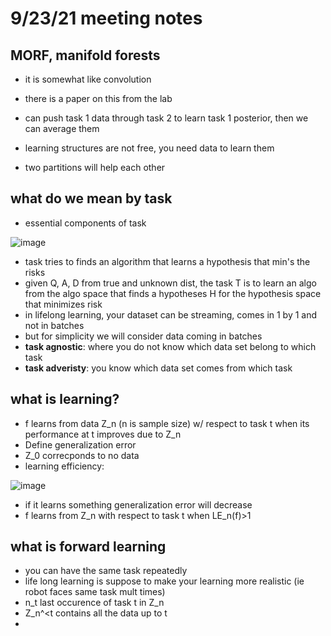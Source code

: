 # 9/23/21 meeting notes

## MORF, manifold forests 
- it is somewhat like convolution
- there is a paper on this from the lab

- can push task 1 data through task 2 to learn task 1 posterior, then we can average them 
- learning structures are not free, you need data to learn them
- two partitions will help each other

## what do we mean by task
- essential components of task

![image](https://user-images.githubusercontent.com/89429238/134557890-8bfbfbda-ba60-491a-ab19-0335083eb130.png)

- task tries to finds an algorithm that learns a hypothesis that min's the risks
- given Q, A, D from true and unknown dist, the task T is to learn an algo from the algo space that finds a hypotheses H for the hypothesis space that minimizes risk
- in lifelong learning, your dataset can be streaming, comes in 1 by 1 and not in batches
- but for simplicity we will consider data coming in batches
- **task agnostic**: where you do not know which data set belong to which task
- **task adveristy**: you know which data set comes from which task

## what is learning?
- f learns from data Z_n (n is sample size) w/ respect to task t when its performance at t improves due to Z_n
- Define generalization error
- Z_0 correcponds to no data
- learning efficiency: 

![image](https://user-images.githubusercontent.com/89429238/134558830-b7e55298-35f3-4ce5-9a4d-82c15f65e250.png)

- if it learns something generalization error will decrease
- f learns from Z_n with respect to task t when LE_n(f)>1

## what is forward learning
- you can have the same task repeatedly
- life long learning is suppose to make your learning more realistic (ie robot faces same task mult times)
- n_t last occurence of task t in Z_n
- Z_n\^<t contains all the data up to t
- 
         
